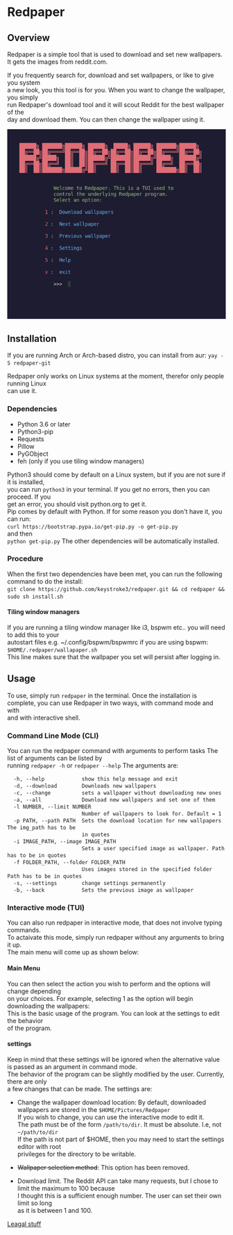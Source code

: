 # Redpaper
## Overview
Redpaper is a simple tool that is used to download and set new wallpapers.  
It gets the images from reddit.com.  

If you frequently search for, download and set wallpapers, or like to give you system  
a new look, you this tool is for you.  When you want to change the wallpaper, you simply  
run Redpaper's download tool and it will scout Reddit for the best wallpaper of the  
day and download them. You can then change the wallpaper using it.

![Main Menu](https://raw.githubusercontent.com/keystroke3/redpaper/master/screenshots/neo-redpaper.png)

## Installation
If you are running Arch or Arch-based distro, you can install from aur:
`yay -S redpaper-git`

Redpaper only works on Linux systems at the moment, therefor only people running Linux  
can use it.  
### Dependencies
* Python 3.6 or later  
* Python3-pip  
* Requests  
* Pillow  
* PyGObject  
* feh (only if you use tiling window managers)

Python3 should come by default on a Linux system, but if you are not sure if it is installed,  
you can run  `python3` in your terminal. If you get no errors, then you can proceed. If you  
get an error, you should  visit python.org to get it.  
Pip comes by default with Python. If for some reason you don't have it, you can run:  
```curl https://bootstrap.pypa.io/get-pip.py -o get-pip.py```  
and then  
```python get-pip.py```
The other dependencies will be automatically installed.  
### Procedure
When the first two dependencies have been met, you can run the following command to do the install:  
```git clone https://github.com/keystroke3/redpaper.git && cd redpaper && sudo sh install.sh```

#### Tiling window managers
If you are running a tiling window manager like i3, bspwm etc.. you will need to add this to your  
autostart files e.g. ~/.config/bspwm/bspwmrc if you are using bspwm:  
```$HOME/.redpaper/wallapaper.sh```  
This line makes sure that the wallpaper you set will persist after logging in. 
## Usage
To use, simply run `redpaper` in the terminal.
Once the installation is complete, you can use Redpaper in two ways, with command mode and with  
and with interactive shell.

### Command Line Mode (CLI)
You can run the redpaper command with arguments to perform tasks The list of arguments can be
listed by  
running `redpaper -h` or `redpaper --help` The arguments are:  
``` 
  -h, --help            show this help message and exit
  -d, --download        Downloads new wallpapers
  -c, --change          sets a wallpaper without downloading new ones
  -a, --all             Download new wallpapers and set one of them
  -l NUMBER, --limit NUMBER
                        Number of wallpapers to look for. Default = 1
  -p PATH, --path PATH  Sets the download location for new wallpapers The img_path has to be
                        in quotes
  -i IMAGE_PATH, --image IMAGE_PATH
                        Sets a user specified image as wallpaper. Path has to be in quotes
  -f FOLDER_PATH, --folder FOLDER_PATH
                        Uses images stored in the specified folder Path has to be in quotes
  -s, --settings        change settings permanently
  -b, --back            Sets the previous image as wallpaper
```
### Interactive mode (TUI)
You can also run redpaper in interactive mode, that does not involve typing commands.  
To actaivate this mode, simply run redpaper without any arguments to bring it up.  
The main menu will come up as shown below:  

#### Main Menu

You can then select the action you wish to perform and the options will change depending  
on your choices. For example, selecting 1 as the option will begin downloading the wallpapers:  
This is the basic usage of the program. You can look at the settings to edit the behavior  
of the program.

#### settings
Keep in mind that these settings will be ignored when the alternative value is passed as an argument in command mode.  
The behavior of the program can be slightly modified by the user. Currently, there are only  
 a few changes that can be made. The settings are:

* Change the wallpaper download location:
  By default, downloaded wallpapers are stored in the `$HOME/Pictures/Redpaper`  
  If you wish to change, you can use the interactive mode to edit it.  
  The path must be of the form `/path/to/dir`. It must be absolute. I.e, not `~/path/to/dir`  
  If the path is not part of $HOME, then you may need to start the settings editor with root  
  privileges for the directory to be writable.  

* ~~Wallpaper selection method~~:
  This option has been removed.

* Download limit.
  The Reddit API can take many requests, but I chose to limit the maximum to 100 because  
  I thought this is a sufficient enough number. The user can set their own limit so long  
  as it is between 1 and 100.   

[Leagal stuff](https://github.com/keystroke3/redpaper/blob/master/LEAGAL.md)
